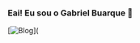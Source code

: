 ### Eai! Eu sou o Gabriel Buarque 👾

[![Blog](https://img.shields.io/badge/Gmail-D14836?style=for-the-badge&logo=gmail&logoColor=white)](
